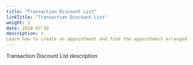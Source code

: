 ```yaml
---
title: "Transaction Discount List"
linkTitle: "Transaction Discount List"
weight: 1
date: 2018-07-30
description: >
Learn how to create an appointment and find the appointment arranged
---
```


Transaction Discount List description
